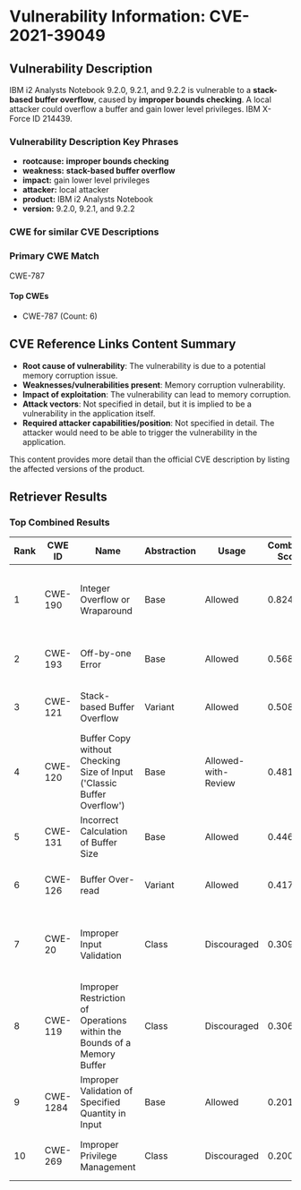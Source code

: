 # Vulnerability Information: CVE-2021-39049

## Vulnerability Description
IBM i2 Analysts Notebook 9.2.0, 9.2.1, and 9.2.2 is vulnerable to a **stack-based buffer overflow**, caused by **improper bounds checking**. A local attacker could overflow a buffer and gain lower level privileges. IBM X-Force ID 214439.

### Vulnerability Description Key Phrases
- **rootcause:** **improper bounds checking**
- **weakness:** **stack-based buffer overflow**
- **impact:** gain lower level privileges
- **attacker:** local attacker
- **product:** IBM i2 Analysts Notebook
- **version:** 9.2.0, 9.2.1, and 9.2.2

### CWE for similar CVE Descriptions
### Primary CWE Match
CWE-787

#### Top CWEs
- CWE-787 (Count: 6)

## CVE Reference Links Content Summary
- **Root cause of vulnerability**: The vulnerability is due to a potential memory corruption issue.
- **Weaknesses/vulnerabilities present**: Memory corruption vulnerability.
- **Impact of exploitation**: The vulnerability can lead to memory corruption.
- **Attack vectors**: Not specified in detail, but it is implied to be a vulnerability in the application itself.
- **Required attacker capabilities/position**: Not specified in detail. The attacker would need to be able to trigger the vulnerability in the application.

This content provides more detail than the official CVE description by listing the affected versions of the product.

## Retriever Results

### Top Combined Results

| Rank | CWE ID | Name | Abstraction | Usage | Combined Score | Retrievers | Individual Scores |
|------|--------|------|-------------|-------|---------------|------------|-------------------|
| 1 | CWE-190 | Integer Overflow or Wraparound | Base | Allowed | 0.8244 | dense, sparse, graph | dense: 0.526, sparse: 0.356, graph: 1.000 |
| 2 | CWE-193 | Off-by-one Error | Base | Allowed | 0.5686 | sparse, graph | sparse: 0.369, graph: 1.000 |
| 3 | CWE-121 | Stack-based Buffer Overflow | Variant | Allowed | 0.5088 | dense, sparse | dense: 0.575, sparse: 0.461 |
| 4 | CWE-120 | Buffer Copy without Checking Size of Input ('Classic Buffer Overflow') | Base | Allowed-with-Review | 0.4811 | sparse, graph | sparse: 0.340, graph: 0.865 |
| 5 | CWE-131 | Incorrect Calculation of Buffer Size | Base | Allowed | 0.4467 | dense, sparse | dense: 0.529, sparse: 0.318 |
| 6 | CWE-126 | Buffer Over-read | Variant | Allowed | 0.4170 | dense, sparse | dense: 0.526, sparse: 0.329 |
| 7 | CWE-20 | Improper Input Validation | Class | Discouraged | 0.3094 | dense, sparse, graph | dense: 0.536, sparse: 0.356, graph: 0.614 |
| 8 | CWE-119 | Improper Restriction of Operations within the Bounds of a Memory Buffer | Class | Discouraged | 0.3068 | dense, sparse, graph | dense: 0.535, sparse: 0.337, graph: 0.629 |
| 9 | CWE-1284 | Improper Validation of Specified Quantity in Input | Base | Allowed | 0.2016 | sparse | sparse: 0.352 |
| 10 | CWE-269 | Improper Privilege Management | Class | Discouraged | 0.2000 | dense, sparse | dense: 0.551, sparse: 0.299 |

